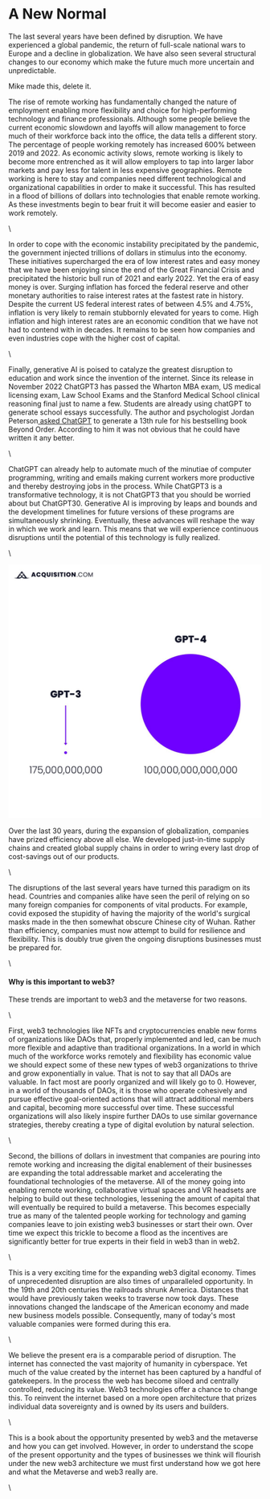 # A New Normal

The last several years have been defined by disruption. We have experienced a global pandemic, the return of full-scale national wars to Europe and a decline in globalization. We have also seen several structural changes to our economy which make the future much more uncertain and unpredictable.

Mike made this, delete it.


The rise of remote working has fundamentally changed the nature of employment enabling more flexibility and choice for high-performing technology and finance professionals. Although some people believe the current economic slowdown and layoffs will allow management to force much of their workforce back into the office, the data tells a different story. The percentage of people working remotely has increased 600% between 2019 and 2022. As economic activity slows, remote working is likely to become more entrenched as it will allow employers to tap into larger labor markets and pay less for talent in less expensive geographies. Remote working is here to stay and companies need different technological and organizational capabilities in order to make it successful. This has resulted in a flood of billions of dollars into technologies that enable remote working. As these investments begin to bear fruit it will become easier and easier to work remotely.

\


In order to cope with the economic instability precipitated by the pandemic, the government injected trillions of dollars in stimulus into the economy. These initiatives supercharged the era of low interest rates and easy money that we have been enjoying since the end of the Great Financial Crisis and precipitated the historic bull run of 2021 and early 2022. Yet the era of easy money is over. Surging inflation has forced the federal reserve and other monetary authorities to raise interest rates at the fastest rate in history. Despite the current US federal interest rates of between 4.5% and 4.75%, inflation is very likely to remain stubbornly elevated for years to come. High inflation and high interest rates are an economic condition that we have not had to contend with in decades. It remains to be seen how companies and even industries cope with the higher cost of capital.

\


Finally, generative AI is poised to catalyze the greatest disruption to education and work since the invention of the internet. Since its release in November 2022 ChatGPT3 has passed the Wharton MBA exam, US medical licensing exam, Law School Exams and the Stanford Medical School clinical reasoning final just to name a few. Students are already using chatGPT to generate school essays successfully. The author and psychologist Jordan Peterson[ asked ChatGPT](https://www.youtube.com/watch?v=-jbBqBeKXcc) to generate a 13th rule for his bestselling book Beyond Order. According to him it was not obvious that he could have written it any better.

\


ChatGPT can already help to automate much of the minutiae of computer programming, writing and emails making current workers more productive and thereby destroying jobs in the process. While ChatGPT3 is a transformative technology, it is not ChatGPT3 that you should be worried about but ChatGPT30. Generative AI is improving by leaps and bounds and the development timelines for future versions of these programs are simultaneously shrinking. Eventually, these advances will reshape the way in which we work and learn. This means that we will experience continuous disruptions until the potential of this technology is fully realized.

\


![](<../.gitbook/assets/image (5).png>)

Over the last 30 years, during the expansion of globalization, companies have prized efficiency above all else. We developed just-in-time supply chains and created global supply chains in order to wring every last drop of cost-savings out of our products.

\


The disruptions of the last several years have turned this paradigm on its head. Countries and companies alike have seen the peril of relying on so many foreign companies for components of vital products. For example, covid exposed the stupidity of having the majority of the world's surgical masks made in the then somewhat obscure Chinese city of Wuhan. Rather than efficiency, companies must now attempt to build for resilience and flexibility. This is doubly true given the ongoing disruptions businesses must be prepared for.

\


#### Why is this important to web3?

These trends are important to web3 and the metaverse for two reasons.

\


First, web3 technologies like NFTs and cryptocurrencies enable new forms of organizations like DAOs that, properly implemented and led, can be much more flexible and adaptive than traditional organizations. In a world in which much of the workforce works remotely and flexibility has economic value we should expect some of these new types of web3 organizations to thrive and grow exponentially in value. That is not to say that all DAOs are valuable. In fact most are poorly organized and will likely go to 0. However, in a world of thousands of DAOs, it is those who operate cohesively and pursue effective goal-oriented actions that will attract additional members and capital, becoming more successful over time. These successful organizations will also likely inspire further DAOs to use similar governance strategies, thereby creating a type of digital evolution by natural selection.

\


Second, the billions of dollars in investment that companies are pouring into remote working and increasing the digital enablement of their businesses are expanding the total addressable market and accelerating the foundational technologies of the metaverse. All of the money going into enabling remote working, collaborative virtual spaces and VR headsets are helping to build out these technologies, lessening the amount of capital that will eventually be required to build a metaverse. This becomes especially true as many of the talented people working for technology and gaming companies leave to join existing web3 businesses or start their own. Over time we expect this trickle to become a flood as the incentives are significantly better for true experts in their field in web3 than in web2.

\


This is a very exciting time for the expanding web3 digital economy. Times of unprecedented disruption are also times of unparalleled opportunity. In the 19th and 20th centuries the railroads shrunk America. Distances that would have previously taken weeks to traverse now took days. These innovations changed the landscape of the American economy and made new business models possible. Consequently, many of today's most valuable companies were formed during this era.

\


We believe the present era is a comparable period of disruption. The internet has connected the vast majority of humanity in cyberspace. Yet much of the value created by the internet has been captured by a handful of gatekeepers. In the process the web has become siloed and centrally controlled, reducing its value. Web3 technologies offer a chance to change this. To reinvent the internet based on a more open architecture that prizes individual data sovereignty and is owned by its users and builders.

\


This is a book about the opportunity presented by web3 and the metaverse and how you can get involved. However, in order to understand the scope of the present opportunity and the types of businesses we think will flourish under the new web3 architecture we must first understand how we got here and what the Metaverse and web3 really are.&#x20;

\
